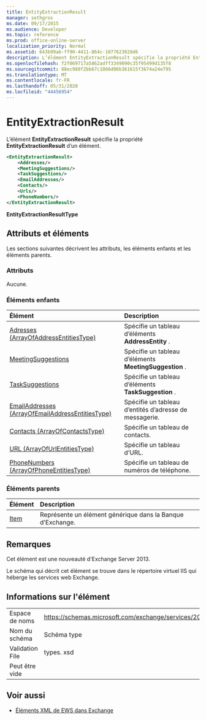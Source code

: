 ```yaml
---
title: EntityExtractionResult
manager: sethgros
ms.date: 09/17/2015
ms.audience: Developer
ms.topic: reference
ms.prod: office-online-server
localization_priority: Normal
ms.assetid: 643b99ab-ff90-4411-864c-1077623028d6
description: L’élément EntityExtractionResult spécifie la propriété EntityExtractionResult d’un élément.
ms.openlocfilehash: f2f069717a5862adff3349090c35f95499d135f8
ms.sourcegitcommit: 88ec988f2bb67c1866d06b361615f3674a24e795
ms.translationtype: MT
ms.contentlocale: fr-FR
ms.lasthandoff: 05/31/2020
ms.locfileid: "44456954"
---
```

# <a name="entityextractionresult"></a>EntityExtractionResult

L’élément **EntityExtractionResult** spécifie la propriété **EntityExtractionResult** d’un élément. 
  
```XML
<EntityExtractionResult>
    <Addresses/>
    <MeetingSuggestions/>
    <TaskSuggestions/>
    <EmailAddresses/>
    <Contacts/>
    <Urls/>
    <PhoneNumbers/>
</EntityExtractionResult>
```

 **EntityExtractionResultType**
## <a name="attributes-and-elements"></a>Attributs et éléments

Les sections suivantes décrivent les attributs, les éléments enfants et les éléments parents.
  
### <a name="attributes"></a>Attributs

Aucune.
  
### <a name="child-elements"></a>Éléments enfants

|**Élément**|**Description**|
|:-----|:-----|
|[Adresses (ArrayOfAddressEntitiesType)](addresses-arrayofaddressentitiestype.md) <br/> |Spécifie un tableau d’éléments **AddressEntity** .  <br/> |
|[MeetingSuggestions](meetingsuggestions.md) <br/> |Spécifie un tableau d’éléments **MeetingSuggestion** .  <br/> |
|[TaskSuggestions](tasksuggestions.md) <br/> |Spécifie un tableau d’éléments **TaskSuggestion** .  <br/> |
|[EmailAddresses (ArrayOfEmailAddressEntitiesType)](emailaddresses-arrayofemailaddressentitiestype.md) <br/> |Spécifie un tableau d’entités d’adresse de messagerie.  <br/> |
|[Contacts (ArrayOfContactsType)](contacts-arrayofcontactstype.md) <br/> |Spécifie un tableau de contacts.  <br/> |
|[URL (ArrayOfUrlEntitiesType)](urls-arrayofurlentitiestype.md) <br/> |Spécifie un tableau d’URL.  <br/> |
|[PhoneNumbers (ArrayOfPhoneEntitiesType)](phonenumbers-arrayofphoneentitiestype.md) <br/> |Spécifie un tableau de numéros de téléphone.  <br/> |
   
### <a name="parent-elements"></a>Éléments parents

|**Élément**|**Description**|
|:-----|:-----|
|[Item](item.md) <br/> |Représente un élément générique dans la Banque d’Exchange.  <br/> |
   
## <a name="remarks"></a>Remarques

Cet élément est une nouveauté d'Exchange Server 2013.
  
Le schéma qui décrit cet élément se trouve dans le répertoire virtuel IIS qui héberge les services web Exchange.
  
## <a name="element-information"></a>Informations sur l'élément

|||
|:-----|:-----|
|Espace de noms  <br/> |https://schemas.microsoft.com/exchange/services/2006/types  <br/> |
|Nom du schéma  <br/> |Schéma type  <br/> |
|Validation File  <br/> |types. xsd  <br/> |
|Peut être vide  <br/> ||
   
## <a name="see-also"></a>Voir aussi



- [Éléments XML de EWS dans Exchange](ews-xml-elements-in-exchange.md)

